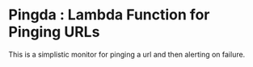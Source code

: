 # Pingda : Lambda Function for Pinging URLs

This is a simplistic monitor for pinging a url and then alerting on
failure.

